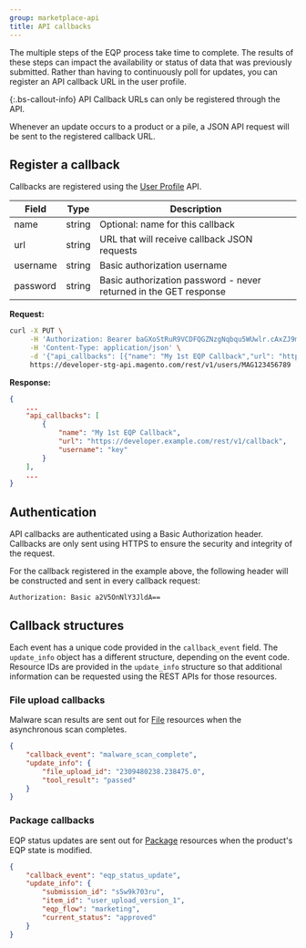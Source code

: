 ```yaml
---
group: marketplace-api
title: API callbacks
---
```


The multiple steps of the EQP process take time to complete. The results of these steps can impact the availability or status of data that was previously submitted.
Rather than having to continuously poll for updates, you can register an API callback URL in the user profile.

 {:.bs-callout-info}
API Callback URLs can only be registered through the API.

Whenever an update occurs to a product or a pile, a JSON API request will be sent to the registered callback URL.

## Register a callback

Callbacks are registered using the [User Profile](users.html) API.

|Field|Type|Description|
|-------------|-----|-----------------|
|name|string|Optional: name for this callback|
|url|string|URL that will receive callback JSON requests|
|username|string|Basic authorization username|
|password|string|Basic authorization password - never returned in the GET response|

**Request:**

```bash
curl -X PUT \
     -H 'Authorization: Bearer baGXoStRuR9VCDFQGZNzgNqbqu5WUwlr.cAxZJ9m22Le7' \
     -H 'Content-Type: application/json' \
     -d '{"api_callbacks": [{"name": "My 1st EQP Callback","url": "https://developer.example.com/rest/v1/callback","username": "key","password": "secret"}]}' \
     https://developer-stg-api.magento.com/rest/v1/users/MAG123456789
```

**Response:**

```json
{
    ...
    "api_callbacks": [
        {
            "name": "My 1st EQP Callback",
            "url": "https://developer.example.com/rest/v1/callback",
            "username": "key"
        }
    ],
    ...
}
```

## Authentication

API callbacks are authenticated using a Basic Authorization header.
Callbacks are only sent using HTTPS to ensure the security and integrity of the request.

For the callback registered in the example above, the following
header will be constructed and sent in every callback request:

```http
Authorization: Basic a2V5OnNlY3JldA==
```

## Callback structures

Each event has a unique code provided in the `callback_event` field.
The `update_info` object has a different structure, depending on the event code.
Resource IDs are provided in the `update_info` structure so that additional
information can be requested using the REST APIs for those resources.

### File upload callbacks

Malware scan results are sent out for [File](files.html) resources when the asynchronous scan completes.

```json
{
    "callback_event": "malware_scan_complete",
    "update_info": {
        "file_upload_id": "2309480238.238475.0",
        "tool_result": "passed"
    }
}
```

### Package callbacks

EQP status updates are sent out for [Package](packages.html) resources when the product's EQP state is modified.

```json
{
    "callback_event": "eqp_status_update",
    "update_info": {
        "submission_id": "s5w9k703ru",
        "item_id": "user_upload_version_1",
        "eqp_flow": "marketing",
        "current_status": "approved"
    }
}
```
